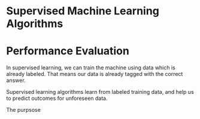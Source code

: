 # Supervised Machine Learning Algorithms
# Performance Evaluation

In supervised learning, we can train the machine using data which is already labeled. That means our data is already tagged with the correct answer.

Supervised learning algorithms learn from labeled training data, and help us to predict outcomes for unforeseen data.

The purpsose 
